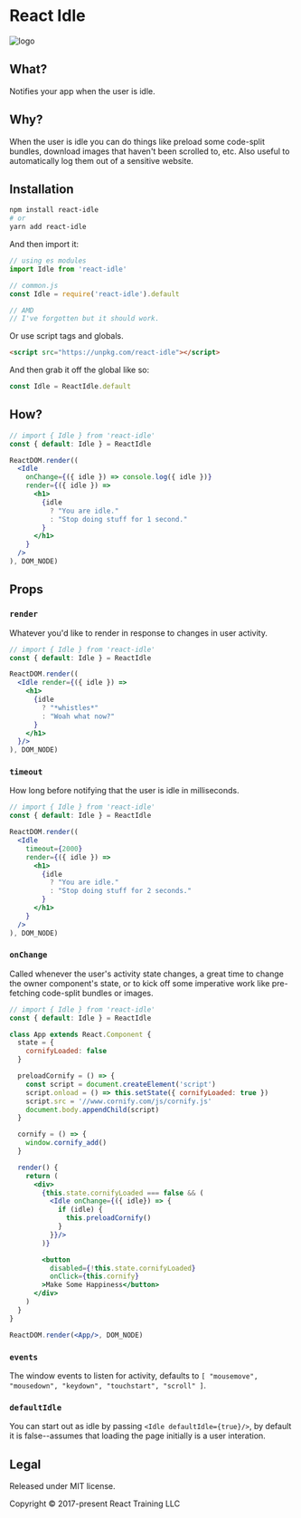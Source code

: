 # React Idle

![logo](./logo.png)

What?
-----

Notifies your app when the user is idle.

Why?
----

When the user is idle you can do things like preload some code-split bundles, download images that haven't been scrolled to, etc. Also useful to automatically log them out of a sensitive website.

Installation
------------

```bash
npm install react-idle
# or
yarn add react-idle
```

And then import it:

```js
// using es modules
import Idle from 'react-idle'

// common.js
const Idle = require('react-idle').default

// AMD
// I've forgotten but it should work.
```

Or use script tags and globals.

```html
<script src="https://unpkg.com/react-idle"></script>
```

And then grab it off the global like so:

```js
const Idle = ReactIdle.default
```


How?
----

```jsx
// import { Idle } from 'react-idle'
const { default: Idle } = ReactIdle

ReactDOM.render((
  <Idle
    onChange={({ idle }) => console.log({ idle })}
    render={({ idle }) =>
      <h1>
        {idle
          ? "You are idle."
          : "Stop doing stuff for 1 second."
        }
      </h1>
    }
  />
), DOM_NODE)
```

Props
-----

### `render`

Whatever you'd like to render in response to changes in user activity.

```jsx
// import { Idle } from 'react-idle'
const { default: Idle } = ReactIdle

ReactDOM.render((
  <Idle render={({ idle }) =>
    <h1>
      {idle
        ? "*whistles*"
        : "Woah what now?"
      }
    </h1>
  }/>
), DOM_NODE)
```

### `timeout`

How long before notifying that the user is idle in milliseconds.

```jsx
// import { Idle } from 'react-idle'
const { default: Idle } = ReactIdle

ReactDOM.render((
  <Idle
    timeout={2000}
    render={({ idle }) =>
      <h1>
        {idle
          ? "You are idle."
          : "Stop doing stuff for 2 seconds."
        }
      </h1>
    }
  />
), DOM_NODE)
```

### `onChange`

Called whenever the user's activity state changes, a great time to change the owner component's state, or to kick off some imperative work like pre-fetching code-split bundles or images.

```jsx
// import { Idle } from 'react-idle'
const { default: Idle } = ReactIdle

class App extends React.Component {
  state = {
    cornifyLoaded: false
  }

  preloadCornify = () => {
    const script = document.createElement('script')
    script.onload = () => this.setState({ cornifyLoaded: true })
    script.src = '//www.cornify.com/js/cornify.js'
    document.body.appendChild(script)
  }

  cornify = () => {
    window.cornify_add()
  }

  render() {
    return (
      <div>
        {this.state.cornifyLoaded === false && (
          <Idle onChange={({ idle}) => {
            if (idle) {
              this.preloadCornify()
            }
          }}/>
        )}

        <button
          disabled={!this.state.cornifyLoaded}
          onClick={this.cornify}
        >Make Some Happiness</button>
      </div>
    )
  }
}

ReactDOM.render(<App/>, DOM_NODE)
```

### `events`

The window events to listen for activity, defaults to `[ "mousemove", "mousedown", "keydown", "touchstart", "scroll" ]`.


### `defaultIdle`

You can start out as idle by passing `<Idle defaultIdle={true}/>`, by default it is false--assumes that loading the page initially is a user interation.


Legal
-----

Released under MIT license.

Copyright &copy; 2017-present React Training LLC
